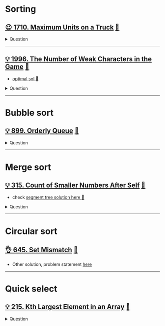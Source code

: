 # Sorting

## [:wink: 1710. Maximum Units on a Truck](https://leetcode.com/problems/maximum-units-on-a-truck/) [:dart:](maximum_unit_on_a_truck.h)

<details><summary markdown="span">Question</summary>

```markdown
You are assigned to put some amount of boxes onto one truck.
You are given a 2D array boxTypes, where
- boxTypes[i] = [numberOfBoxesi, numberOfUnitsPerBoxi]:
    - numberOfBoxesi is the number of boxes of type i.
    - numberOfUnitsPerBoxi is the number of units in each box of the type i.
- You are also given an integer truckSize,
  which is the maximum number of boxes that can be put on the truck.
  You can choose any boxes to put on the truck as long as the number of boxes does not exceed truckSize.
- Return the maximum total number of units that can be put on the truck.
```

</details>

------------------------------------------------------------------------------

## [:bulb: 1996. The Number of Weak Characters in the Game](https://leetcode.com/problems/the-number-of-weak-characters-in-the-game) [:dart:](count_weaker_char.h)

- [optimal sol :dart:](count_weaker_char_o_n_sol.h)

<details><summary markdown="span">Question</summary>

```markdown
You are given a 2D integer array properties where
    properties[i] = [attack_i, defense_i]
represents the properties of the ith character in the game.

A character is said to be weak if any other character has both attack and
defense levels strictly greater than this character's attack and defense levels.

Return the number of weak characters.

Input: properties = [[5,5],[6,3],[3,6]]
Output: 0

Input: properties = [[1,5],[10,4],[4,3]]
Output: 1
Explanation: [4, 3] < [10, 4]

```

</details>

------------------------------------------------------------------------------

# Bubble sort

## [:bulb: 899. Orderly Queue](https://leetcode.com/problems/orderly-queue/) [:dart:](orderly_queue.h)

<details><summary markdown="span">Question</summary>

```markdown
You are given a string s and an integer k.

You can choose one of the first k letters of s and append it at the end of the string.

Return the lexicographically smallest string you could have after applying the mentioned step any number of moves.

Input: s = "cba", k = 1
Output: "acb"
Explanation:
[c]ba
[b]ac
[a]cb


Input: s = "baaca", k = 3
Output: "aaabc"
[baa]ca
[aac]ab
[aaa]bc
```

</details>

------------------------------------------------------------------------------

# Merge sort

## [:bulb: 315. Count of Smaller Numbers After Self](https://leetcode.com/problems/count-of-smaller-numbers-after-self/) [:dart:](cnt_smaller_num_after_self_mergesort.h)

- check [segment tree solution here :dart:](../range_query/segment_tree/cnt_smaller_num_after_self_segmenttree.h)

<details><summary markdown="span">Question</summary>

```markdown
You are given an integer array nums and you have to return a new **counts array**.
The **counts array** has the property where
- counts[i] is the number of smaller elements to the right of nums[i].

Input: nums = [5,2,6,1]
Output: [2,1,1,0]

To the right of 5 there are 2 smaller elements (2 and 1).
To the right of 2 there is only 1 smaller element (1).
To the right of 6 there is 1 smaller element (1).
To the right of 1 there is 0 smaller element.
```

</details>

------------------------------------------------------------------------------

# Circular sort

## [:ok_hand: 645. Set Mismatch](https://leetcode.com/problems/set-mismatch/) [:dart:](set_mismatch_circular_sort.h)

- Other solution, problem statement [here](../bitwise/README.md#👌-645-set-mismatch-🎯)

------------------------------------------------------------------------------

# Quick select

## [:bulb: 215. Kth Largest Element in an Array](https://leetcode.com/problems/kth-largest-element-in-an-array/) [:dart:](kth_largest_in_an_array.h)

<details><summary markdown="span">Question</summary>

```markdown
Given an integer array nums and an integer k, return the kth largest element in the array.

Note that it is the kth largest element in the sorted order, not the kth distinct element.

You must solve it in O(n) time complexity.

Input: nums = [3,2,1,5,6,4], k = 2
Output: 5
```

</details>
